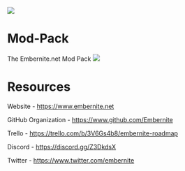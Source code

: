 ![](https://i2.wp.com/embernite.net/wp-content/uploads/2018/10/cropped-Logo2.png?w=400)
# Mod-Pack
The Embernite.net Mod Pack
![](https://i.imgur.com/3VyMbFs.png)

# Resources
Website - https://www.embernite.net

GitHub Organization - https://www.github.com/Embernite

Trello - https://trello.com/b/3V6Gs4b8/embernite-roadmap

Discord - https://discord.gg/Z3DkdsX

Twitter - https://www.twitter.com/embernite

